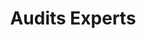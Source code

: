 ---
title: Audits Experts
sorte: Audit
description: "Réalisation d'un audit poussé sur divers critères WCAG pour améliorer la prise en compte des erreurs critiques dans le processus de conception"
goals:
 - Réduire les erreurs critiques
 - Recommandations
persons: 1
days: 12
skills:
  - Développement
pack: 3
---